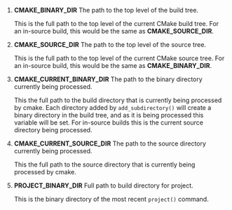  1. **CMAKE_BINARY_DIR**
	The path to the top level of the build tree.
	
	This is the full path to the top level of the current CMake build tree. For an in-source build, this would be the same as **CMAKE_SOURCE_DIR**.
	
2. **CMAKE_SOURCE_DIR**
	The path to the top level of the source tree.
	
	This is the full path to the top level of the current CMake source tree. For an in-source build, this would be the same as **CMAKE_BINARY_DIR**.
	
3. **CMAKE_CURRENT_BINARY_DIR**
	The path to the binary directory currently being processed.
	
	This the full path to the build directory that is currently being processed by cmake. Each directory added by `add_subdirectory()` will create a binary directory in the build tree, and as it is being processed this variable will be set. For in-source builds this is the current source directory being processed.
	
4. **CMAKE_CURRENT_SOURCE_DIR**
	The path to the source directory currently being processed.
	
	This the full path to the source directory that is currently being processed by cmake.
	
5. **PROJECT_BINARY_DIR**
	Full path to build directory for project.
	
	This is the binary directory of the most recent `project()` command.
	
<!--stackedit_data:
eyJoaXN0b3J5IjpbMTE3NzMwNDY1M119
-->